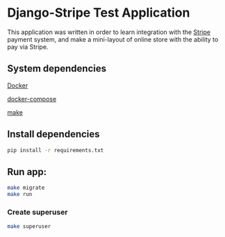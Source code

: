 # Django-Stripe Test Application

This application was written in order to learn integration with the [Stripe](https://stripe.com/docs/checkout/quickstart) payment system, and make a mini-layout of online store with the ability to pay via Stripe.

## System dependencies
[Docker](https://docs.docker.com/install/linux/docker-ce/ubuntu/)

[docker-compose](https://docs.docker.com/compose/install/)

[make](https://www.gnu.org/software/make/)

## Install dependencies 

```bash
pip install -r requirements.txt
```

## Run app:

```bash
make migrate
make run
```

### Create superuser

```bash
make superuser
```
